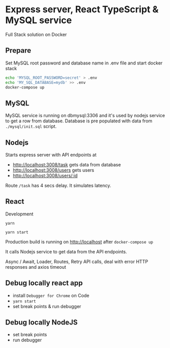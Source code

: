 # Express server, React TypeScript & MySQL service 

Full Stack solution on Docker

## Prepare

Set MySQL root password and database name in .env file and start docker stack

```sh
echo 'MYSQL_ROOT_PASSWORD=secret' > .env
echo 'MY_SQL_DATABASE=mydb' >> .env
docker-compose up 
```

## MySQL

MySQL service is running on dbmysql:3306 and it's used by nodejs service to get a row from database. Database is pre populated with data from `./mysql/init.sql` script.

## Nodejs

Starts express server with API endpoints at 
- <http://localhost:3008/task> gets data from database
- <http://localhost:3008/users> gets users
- <http://localhost:3008/users/:id>

Route `/task` has 4 secs delay. It simulates latency.

## React

Development

`yarn`

`yarn start`

Production build is running on <http://localhost> after `docker-compose up` 

It calls Nodejs service to get data from the API endpoints.

Async / Await, Loader, Routes, Retry API calls, deal with error HTTP responses and axios timeout

## Debug locally react app

- install `Debugger for Chrome` on Code
- `yarn start`
- set break points & run debugger

## Debug locally NodeJS

- set break points
- run debugger
